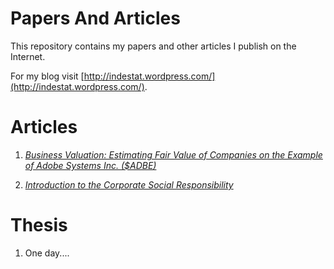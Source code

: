 # Papers And Articles
This repository contains my papers and other articles I publish on the Internet. 

For my blog visit [http://indestat.wordpress.com/](http://indestat.wordpress.com/).


# Articles

1. [*Business Valuation: Estimating Fair Value of Companies on the Example of Adobe Systems Inc. ($ADBE)*](http://dmpe.github.io/PapersAndArticles/BusinessValuationOfAdobe)

2. [*Introduction to the Corporate Social Responsibility*](http://dmpe.github.io/PapersAndArticles/IntroToCSR/)


# Thesis
1. One day....
